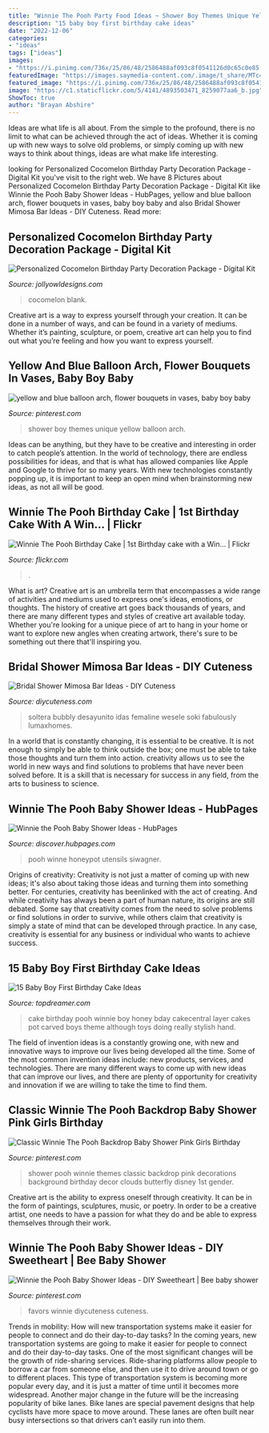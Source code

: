 ```yaml
---
title: "Winnie The Pooh Party Food Ideas ~ Shower Boy Themes Unique Yellow Balloon Arch"
description: "15 baby boy first birthday cake ideas"
date: "2022-12-06"
categories:
- "ideas"
tags: ["ideas"]
images:
- "https://i.pinimg.com/736x/25/86/48/2586488af093c8f0541126d0c65c0e85.jpg"
featuredImage: "https://images.saymedia-content.com/.image/t_share/MTc4MjY3MjkxNjE5MzcwNjAw/winnie-the-pooh-baby-shower-ideas.jpg"
featured_image: "https://i.pinimg.com/736x/25/86/48/2586488af093c8f0541126d0c65c0e85.jpg"
image: "https://c1.staticflickr.com/5/4141/4893503471_8259077aa6_b.jpg"
ShowToc: true
author: "Brayan Abshire"
---
```



Ideas are what life is all about. From the simple to the profound, there is no limit to what can be achieved through the act of ideas. Whether it is coming up with new ways to solve old problems, or simply coming up with new ways to think about things, ideas are what make life interesting.

	

		
looking for Personalized Cocomelon Birthday Party Decoration Package - Digital Kit you've visit to the right web. We have 8 Pictures about Personalized Cocomelon Birthday Party Decoration Package - Digital Kit like Winnie the Pooh Baby Shower Ideas - HubPages, yellow and blue balloon arch, flower bouquets in vases, baby boy baby and also Bridal Shower Mimosa Bar Ideas - DIY Cuteness. Read more:
		
    
## Personalized Cocomelon Birthday Party Decoration Package - Digital Kit

<img loading=lazy src="https://cdn.shopify.com/s/files/1/0267/5094/3307/products/CocomelonBirthdayPartyFoodLabelTentNameCardPrintable_c2c4c3c8-ffc7-4ad3-9a30-249e1e3f46e1_1200x1200.jpg?v=1594464928" onerror="this.onerror=null;this.src='https://tse3.mm.bing.net/th?id=OIP.VRu3DSpK6qiom7XhNlXtSwHaGL&amp;pid=15.1';" alt="Personalized Cocomelon Birthday Party Decoration Package - Digital Kit">

_Source: jollyowldesigns.com_

>cocomelon blank. 

	

Creative art is a way to express yourself through your creation. It can be done in a number of ways, and can be found in a variety of mediums. Whether it’s painting, sculpture, or poem, creative art can help you to find out what you’re feeling and how you want to express yourself.

    
## Yellow And Blue Balloon Arch, Flower Bouquets In Vases, Baby Boy Baby

<img loading=lazy src="https://i.pinimg.com/736x/48/63/a5/4863a5a5a53620a570842ee794f0ccbd.jpg" onerror="this.onerror=null;this.src='https://tse3.mm.bing.net/th?id=OIP.5-ofgeI5Eyo_watT7sa7IwHaJQ&amp;pid=15.1';" alt="yellow and blue balloon arch, flower bouquets in vases, baby boy baby">

_Source: pinterest.com_

>shower boy themes unique yellow balloon arch. 

	

Ideas can be anything, but they have to be creative and interesting in order to catch people’s attention. In the world of technology, there are endless possibilities for ideas, and that is what has allowed companies like Apple and Google to thrive for so many years. With new technologies constantly popping up, it is important to keep an open mind when brainstorming new ideas, as not all will be good.

    
## Winnie The Pooh Birthday Cake | 1st Birthday Cake With A Win… | Flickr

<img loading=lazy src="https://c1.staticflickr.com/5/4141/4893503471_8259077aa6_b.jpg" onerror="this.onerror=null;this.src='https://tse4.mm.bing.net/th?id=OIP.BmpYskEXCQGlgk3a9O4fHgHaLH&amp;pid=15.1';" alt="Winnie The Pooh Birthday Cake | 1st Birthday cake with a Win… | Flickr">

_Source: flickr.com_

>. 

	

What is art?
Creative art is an umbrella term that encompasses a wide range of activities and mediums used to express one's ideas, emotions, or thoughts. The history of creative art goes back thousands of years, and there are many different types and styles of creative art available today. Whether you're looking for a unique piece of art to hang in your home or want to explore new angles when creating artwork, there's sure to be something out there that'll inspiring you.

    
## Bridal Shower Mimosa Bar Ideas - DIY Cuteness

<img loading=lazy src="https://diycuteness.com/wp-content/uploads/2019/12/bridal-shower-mimosa-bar-ideas-8.jpg" onerror="this.onerror=null;this.src='https://tse1.mm.bing.net/th?id=OIP.I6VF_JUA7LIV8D8TLJfKRQHaHa&amp;pid=15.1';" alt="Bridal Shower Mimosa Bar Ideas - DIY Cuteness">

_Source: diycuteness.com_

>soltera bubbly desayunito idas femaline wesele soki fabulously lumaxhomes. 

	

In a world that is constantly changing, it is essential to be creative. It is not enough to simply be able to think outside the box; one must be able to take those thoughts and turn them into action. creativity allows us to see the world in new ways and find solutions to problems that have never been solved before. It is a skill that is necessary for success in any field, from the arts to business to science.

    
## Winnie The Pooh Baby Shower Ideas - HubPages

<img loading=lazy src="https://images.saymedia-content.com/.image/t_share/MTc4MjY3MjkxNjE5MzcwNjAw/winnie-the-pooh-baby-shower-ideas.jpg" onerror="this.onerror=null;this.src='https://tse3.mm.bing.net/th?id=OIP.WV_fCrihe3UmxAoyRHslBQHaLn&amp;pid=15.1';" alt="Winnie the Pooh Baby Shower Ideas - HubPages">

_Source: discover.hubpages.com_

>pooh winne honeypot utensils siwagner. 

	

Origins of creativity:
Creativity is not just a matter of coming up with new ideas; it's also about taking those ideas and turning them into something better. For centuries, creativity has beenlinked with the act of creating. And while creativity has always been a part of human nature, its origins are still debated. Some say that creativity comes from the need to solve problems or find solutions in order to survive, while others claim that creativity is simply a state of mind that can be developed through practice. In any case, creativity is essential for any business or individual who wants to achieve success.

    
## 15 Baby Boy First Birthday Cake Ideas

<img loading=lazy src="http://www.topdreamer.com/wp-content/uploads/2014/10/119942914b3a985be84b0a38d108a34b-718x960.jpg" onerror="this.onerror=null;this.src='https://tse2.mm.bing.net/th?id=OIP.gFR3OWxEpotHfVx66zJ0cgHaJ5&amp;pid=15.1';" alt="15 Baby Boy First Birthday Cake Ideas">

_Source: topdreamer.com_

>cake birthday pooh winnie boy honey bday cakecentral layer cakes pot carved boys theme although toys doing really stylish hand. 

	

The field of invention ideas is a constantly growing one, with new and innovative ways to improve our lives being developed all the time. Some of the most common invention ideas include: new products, services, and technologies. There are many different ways to come up with new ideas that can improve our lives, and there are plenty of opportunity for creativity and innovation if we are willing to take the time to find them.

    
## Classic Winnie The Pooh Backdrop Baby Shower Pink Girls Birthday

<img loading=lazy src="https://i.pinimg.com/736x/25/86/48/2586488af093c8f0541126d0c65c0e85.jpg" onerror="this.onerror=null;this.src='https://tse1.mm.bing.net/th?id=OIP.tUV8zbct5PMOZuYynm8mUAHaH1&amp;pid=15.1';" alt="Classic Winnie The Pooh Backdrop Baby Shower Pink Girls Birthday">

_Source: pinterest.com_

>shower pooh winnie themes classic backdrop pink decorations background birthday decor clouds butterfly disney 1st gender. 

	

Creative art is the ability to express oneself through creativity. It can be in the form of paintings, sculptures, music, or poetry. In order to be a creative artist, one needs to have a passion for what they do and be able to express themselves through their work.

    
## Winnie The Pooh Baby Shower Ideas - DIY Sweetheart | Bee Baby Shower

<img loading=lazy src="https://i.pinimg.com/736x/cd/21/bb/cd21bbf2b2f22d8764be35d616e4488c.jpg" onerror="this.onerror=null;this.src='https://tse2.mm.bing.net/th?id=OIP.5t3kPT8VqTQELatJK601CgHaJ4&amp;pid=15.1';" alt="Winnie the Pooh Baby Shower Ideas - DIY Sweetheart | Bee baby shower">

_Source: pinterest.com_

>favors winnie diycuteness cuteness. 

	

Trends in mobility: How will new transportation systems make it easier for people to connect and do their day-to-day tasks?
In the coming years, new transportation systems are going to make it easier for people to connect and do their day-to-day tasks. One of the most significant changes will be the growth of ride-sharing services. Ride-sharing platforms allow people to borrow a car from someone else, and then use it to drive around town or go to different places. This type of transportation system is becoming more popular every day, and it is just a matter of time until it becomes more widespread.
Another major change in the future will be the increasing popularity of bike lanes. Bike lanes are special pavement designs that help cyclists have more space to move around. These lanes are often built near busy intersections so that drivers can’t easily run into them.

